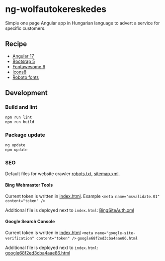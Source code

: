 # ng-wolfautokereskedes
Simple one page Angular app in Hungarian language to advert a service for specific customers.
## Recipe
- [Angular 17](https://angular.io)
- [Bootsrap 5](https://getbootstrap.com)
- [Fontawesome 6](https://fontawesome.com)
- [Icons8](https://icons8.com)
- [Roboto fonts](https://fonts.google.com/specimen/Roboto)

## Development
### Build and lint
```bash
npm run lint
npm run build
```

### Package update
```bash
ng update
npm update
```

### SEO
Default files for website crawler [robots.txt](src/seo/robots.txt), [sitemap.xml](src/seo/sitemap.xml).
#### Bing Webmaster Tools
Current token is written in [index.html](src/index.html). Example `<meta name="msvalidate.01" content="token" />`

Additional file is deployed next to `index.html`: [BingSiteAuth.xml](src/seo/BingSiteAuth.xml)
#### Google Search Console
Current token is written in [index.html](src/index.html) `<meta name="google-site-verification" content="token" />` `google68f2ed3cba4aae86.html`

Additional file is deployed next to `index.html`: [google68f2ed3cba4aae86.html](src/seo/google68f2ed3cba4aae86.html)
